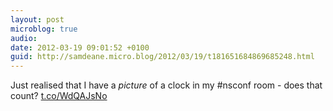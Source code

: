 ```yaml
---
layout: post
microblog: true
audio: 
date: 2012-03-19 09:01:52 +0100
guid: http://samdeane.micro.blog/2012/03/19/t181651684869685248.html
---
```

Just realised that I have a *picture* of a clock in my #nsconf room - does that count? [t.co/WdQAJsNo](http://t.co/WdQAJsNo)
